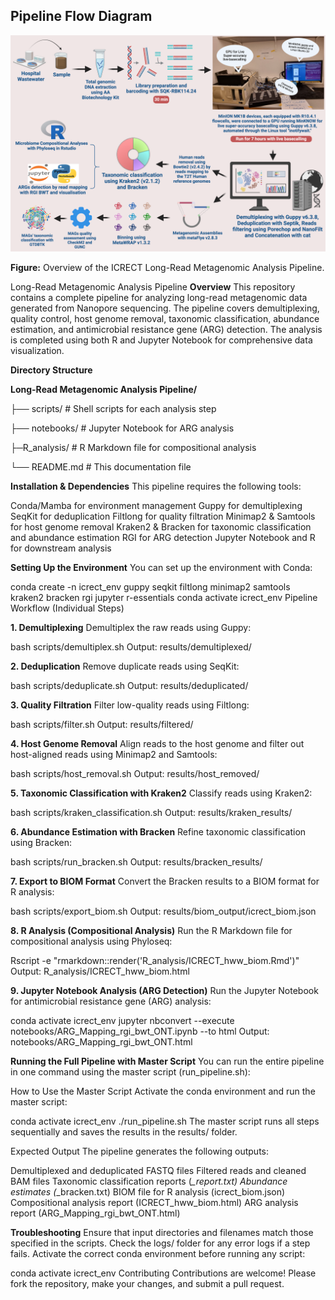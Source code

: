 ## Pipeline Flow Diagram

![Pipeline Flow](Fig1_Overall_workflow.png)

**Figure:** Overview of the ICRECT Long-Read Metagenomic Analysis Pipeline.


Long-Read Metagenomic Analysis Pipeline
**Overview**
This repository contains a complete pipeline for analyzing long-read metagenomic data generated from Nanopore sequencing. The pipeline covers demultiplexing, quality control, host genome removal, taxonomic classification, abundance estimation, and antimicrobial resistance gene (ARG) detection. The analysis is completed using both R and Jupyter Notebook for comprehensive data visualization.

**Directory Structure**

**Long-Read Metagenomic Analysis Pipeline/**

├── scripts/               # Shell scripts for each analysis step

├── notebooks/             # Jupyter Notebook for ARG analysis

├─R_analysis/              # R Markdown file for compositional analysis

└── README.md              # This documentation file

**Installation & Dependencies**
This pipeline requires the following tools:

Conda/Mamba for environment management
Guppy for demultiplexing
SeqKit for deduplication
Filtlong for quality filtration
Minimap2 & Samtools for host genome removal
Kraken2 & Bracken for taxonomic classification and abundance estimation
RGI for ARG detection
Jupyter Notebook and R for downstream analysis


**Setting Up the Environment**
You can set up the environment with Conda:

conda create -n icrect_env guppy seqkit filtlong minimap2 samtools kraken2 bracken rgi jupyter r-essentials
conda activate icrect_env
Pipeline Workflow (Individual Steps)


**1. Demultiplexing**
Demultiplex the raw reads using Guppy:

bash scripts/demultiplex.sh
Output: results/demultiplexed/


**2. Deduplication**
Remove duplicate reads using SeqKit:

bash scripts/deduplicate.sh
Output: results/deduplicated/


**3. Quality Filtration**
Filter low-quality reads using Filtlong:

bash scripts/filter.sh
Output: results/filtered/


**4. Host Genome Removal**
Align reads to the host genome and filter out host-aligned reads using Minimap2 and Samtools:

bash scripts/host_removal.sh
Output: results/host_removed/


**5. Taxonomic Classification with Kraken2**
Classify reads using Kraken2:

bash scripts/kraken_classification.sh
Output: results/kraken_results/


**6. Abundance Estimation with Bracken**
Refine taxonomic classification using Bracken:

bash scripts/run_bracken.sh
Output: results/bracken_results/


**7. Export to BIOM Format**
Convert the Bracken results to a BIOM format for R analysis:

bash scripts/export_biom.sh
Output: results/biom_output/icrect_biom.json


**8. R Analysis (Compositional Analysis)**
Run the R Markdown file for compositional analysis using Phyloseq:

Rscript -e "rmarkdown::render('R_analysis/ICRECT_hww_biom.Rmd')"
Output: R_analysis/ICRECT_hww_biom.html


**9. Jupyter Notebook Analysis (ARG Detection)**
Run the Jupyter Notebook for antimicrobial resistance gene (ARG) analysis:

conda activate icrect_env
jupyter nbconvert --execute notebooks/ARG_Mapping_rgi_bwt_ONT.ipynb --to html
Output: notebooks/ARG_Mapping_rgi_bwt_ONT.html


**Running the Full Pipeline with Master Script**
You can run the entire pipeline in one command using the master script (run_pipeline.sh):


How to Use the Master Script
Activate the conda environment and run the master script:


conda activate icrect_env
./run_pipeline.sh
The master script runs all steps sequentially and saves the results in the results/ folder.


Expected Output
The pipeline generates the following outputs:

Demultiplexed and deduplicated FASTQ files
Filtered reads and cleaned BAM files
Taxonomic classification reports (*_report.txt)
Abundance estimates (*_bracken.txt)
BIOM file for R analysis (icrect_biom.json)
Compositional analysis report (ICRECT_hww_biom.html)
ARG analysis report (ARG_Mapping_rgi_bwt_ONT.html)


**Troubleshooting**
Ensure that input directories and filenames match those specified in the scripts.
Check the logs/ folder for any error logs if a step fails.
Activate the correct conda environment before running any script:


conda activate icrect_env
Contributing
Contributions are welcome! Please fork the repository, make your changes, and submit a pull request.
